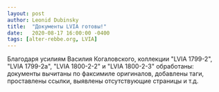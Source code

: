 ```yaml
---
layout: post
author: Leonid Dubinsky
title:  "Документы LVIA готовы!"
date:   2020-08-17 16:00:00 -0400
tags: [alter-rebbe.org, LVIA]
---
```


Благодаря усилиям Василия Когаловского, коллекции "LVIA 1799-2", "LVIA 1799-2a",
"LVIA 1800-2-2" и "LVIA 1800-2-3" обработаны:
документы вычитаны по факсимиле оригиналов, добавлены таги, проставлены ссылки,
выявлены отсутствующие страницы и т.д.
